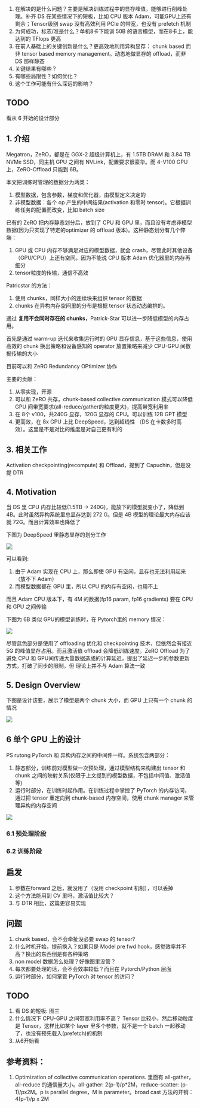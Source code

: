 1. 在解决的是什么问题？主要是解决训练过程中的显存峰值，能够进行削峰处理。补齐 DS 在某些情况下的短板，比如 CPU 版本 Adam，可能GPU上还有剩余；Tensor级别 swap 没有高效利用 PCIe 的带宽，也没有 prefetch 机制
2. 为何成功，标志/准是什么？单机8卡下能训 50B 的语言模型，而在8卡上，能达到的 TFlops 更高
3. 在前人基础上的关键创新是什么？更高效地利用异构显存： chunk based 而非 tensor based memory management。动态地做显存的 offload，而非 DS 那样静态
4. 关键结果有哪些？
5. 有哪些局限性？如何优化？
6. 这个工作可能有什么深远的影响？


## TODO
看从 6 开始的设计部分

## 1. 介绍
Megatron，ZeRO，都是在 GGX-2 超级计算机上，有 1.5TB DRAM 和 3.84 TB  NVMe SSD，同主机 GPU 之间有 NVLink，配置要求很豪华。而 4-V100 GPU 上，ZeRO-Offload 只能到 6B。

本文把训练时管理的数据分为两类：

1. 模型数据，包含参数，梯度和优化器，由模型定义决定的
2. 非模型数据：各个 op 产生的中间结果(activation 和零时 tensor)。它根据训练任务的配置而改变，比如 batch size

已有的 ZeRO 把内存静态划分后，放到了 CPU 和 GPU 里，而且没有考虑非模型数据(因为只实现了特定的optimizer 的 offload 版本)。这种静态划分有几个弊端：

1. GPU 或 CPU 内存不够满足对应的模型数据，就会 crash，尽管此时其他设备（GPU/CPU）上还有空间。因为不能说 CPU 版本 Adam 优化器里的内存再细分
2. tensor粒度的传输，通信不高效

Patricstar 的方法：

1. 使用 chunks，同样大小的连续块来组织 tensor 的数据
2. chunks 在异构内存空间里的分布是根据 tensor 状态动态编排的。

通过 **复用不会同时存在的 chunks**，Patrick-Star 可以进一步降低模型的内存占用。

首先是通过 warm-up 迭代来收集运行时的 GPU 显存信息，基于这些信息，使用高效的 chunk 换出策略和设备感知的 operator 放置策略来减少 CPU-GPU 间数据传输的大小

目前可以和 ZeRO Redundancy OPtimizer 协作

主要的贡献：

1. 从零实现，开源
2. 可以和 ZeRO 共存，chunk-based collective communication 模式可以降低 GPU 间带宽要求(all-reduce/gather的粒度更大)，提高带宽利用率
3. 在 8个 v100，共240G 显存，120G 显存的 CPU。可以训练 12B GPT 模型
4. 更高效，在 8x GPU 上比 DeepSpeed，达到超线性 （DS 在卡数多时高效）。这里是不是对比的维度是对自己更有利的

## 3. 相关工作

Activation checkpointing(recompute) 和 Offload，提到了 Capuchin，但是没提 DTR

## 4. Motivation

当 DS 里 CPU 内存比较低(1.5TB -> 240G)，能放下的模型就变小了，降低到4B。此时虽然异构系统里总显存达到 272 G。但是 4B 模型的理论最大内存应该就 72G。而且计算效率也降低了

下图为 DeepSpeed 里静态显存的划分工作

![](./imgs/static-memory-partition-in-DS.png)

可以看到:

1. 由于 Adam 实现在 CPU 上，那么即使 GPU 有空闲，显存也无法利用起来（放不下 Adam）
2. 而模型数据都在 GPU 里，所以 CPU 的内存有空闲，也用不上

而且 Adam CPU 版本下，有 4M 的数据(fp16 param, fp16 gradients) 要在 CPU 和 GPU 之间传输

下图为 6B 类似 GPU的模型训练时，在 Pytorch里的 memory 情况：

![](./imgs/GPU-memory-footprint-w-offload-checkpoint.png)

尽管蓝色部分是使用了 offloading 优化和 checkpointing 技术，但依然会有接近 5G 的峰值显存占用。而且激活值 offload 会降低训练速度。ZeRO Offload 为了避免 CPU 和 GPU间传递大量数据造成的计算延迟，提出了延迟一步的参数更新方式，打破了同步的限制，但
理论上并不与 Adam 算法一致

## 5. Design Overview
下图是设计该要，展示了模型是两个 chunk 大小，而 GPU 上只有一个 chunk 的情况

![](./imgs/patrickstart-design-overview.png)

## 6 单个 GPU 上的设计
PS rutong PyTorch 和 异构内存之间的中间件一样。系统包含两部分：

1. 静态部分，训练前对模型做一次预处理，通过模型结构来构建出 tensor 和 chunk 之间的映射关系(仅限于上文提到的模型数据，不包括中间值、激活值等)
2. 运行时部分，在训练时起作用。在训练过程中掌控了 PyTorch 的内存访问，通过把 tensor 重定向到 chunk-based 内存空间，使用 chunk manager 来管理异构的内存空间

![](./imgs/patrickstar-architecture.png)

### 6.1 预处理阶段

### 6.2 训练阶段

## 启发
1. 参数在forward 之后，就没用了（没用 checkpoint 机制），可以丢掉 
2. 这个方法能用到 CV 里吗，激活值比较大？
3. 与 DTR 相比，这篇更容易实现

## 问题
1. chunk based，会不会牵扯没必要 swap 的 tensor?
2. 什么时机开始，提前换入？如果只是 Model pre fwd hook，感觉效率并不高？换出的东西倒是有各种策略
3. non model 数据怎么处理？好像图里没管？
4. 每次都要处理的话，会不会效率较低？而且在 Pytorch/Python 层面
5. 运行时部分，如何掌管 PyTorch 对 tensor 的访问？

## TODO
1. 看 DS 的短板: 图三
2. 什么情况下 CPU-GPU 之间带宽利用率不高？ Tensor 比较小，然后移动粒度是 Tensor，这样比如某个 layer 里多个参数，就不是一个 batch 一起移动了，也没有预先载入(prefetch)的机制
3. 从6开始看

## 参考资料：
1. Optimization of collective communication operations. 里面有 all-gather，all-reduce 的通信量大小。all-gather: 2(p-1)/p*2M，reduce-scatter: (p-1)/px2M。p is parallel degree，M is parameter。broad cast 方法的开销：4(p-1)/p x 2M
